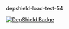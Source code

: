 depshield-load-test-54

[![DepShield Badge](https://cpeters2.dev.depshield.sonatype.org/badges/depshield-load-cpeters2d/depshield-load-test-54/depshield.svg)](https://sonatype.github.io/depshield-github-pages)
